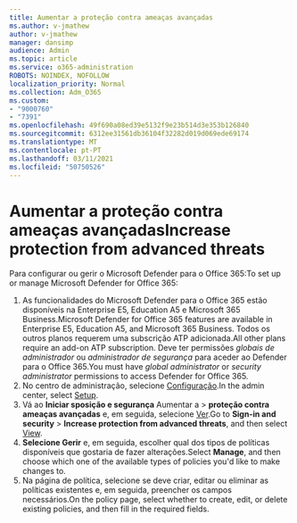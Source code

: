 ```yaml
---
title: Aumentar a proteção contra ameaças avançadas
ms.author: v-jmathew
author: v-jmathew
manager: dansimp
audience: Admin
ms.topic: article
ms.service: o365-administration
ROBOTS: NOINDEX, NOFOLLOW
localization_priority: Normal
ms.collection: Adm_O365
ms.custom:
- "9000760"
- "7391"
ms.openlocfilehash: 49f690a08ed39e5132f9e23b514d3e353b126840
ms.sourcegitcommit: 6312ee31561db36104f32282d019d069ede69174
ms.translationtype: MT
ms.contentlocale: pt-PT
ms.lasthandoff: 03/11/2021
ms.locfileid: "50750526"
---
```

# <a name="increase-protection-from-advanced-threats"></a><span data-ttu-id="50e85-102">Aumentar a proteção contra ameaças avançadas</span><span class="sxs-lookup"><span data-stu-id="50e85-102">Increase protection from advanced threats</span></span>

<span data-ttu-id="50e85-103">Para configurar ou gerir o Microsoft Defender para o Office 365:</span><span class="sxs-lookup"><span data-stu-id="50e85-103">To set up or manage Microsoft Defender for Office 365:</span></span>

1. <span data-ttu-id="50e85-104">As funcionalidades do Microsoft Defender para o Office 365 estão disponíveis na Enterprise E5, Education A5 e Microsoft 365 Business.</span><span class="sxs-lookup"><span data-stu-id="50e85-104">Microsoft Defender for Office 365 features are available in Enterprise E5, Education A5, and Microsoft 365 Business.</span></span> <span data-ttu-id="50e85-105">Todos os outros planos requerem uma subscrição ATP adicionada.</span><span class="sxs-lookup"><span data-stu-id="50e85-105">All other plans require an add-on ATP subscription.</span></span> <span data-ttu-id="50e85-106">Deve ter permissões *globais de administrador* ou *administrador de segurança* para aceder ao Defender para o Office 365.</span><span class="sxs-lookup"><span data-stu-id="50e85-106">You must have *global administrator* or *security administrator* permissions to access Defender for Office 365.</span></span>
2. <span data-ttu-id="50e85-107">No centro de administração, selecione [Configuração](https://go.microsoft.com/fwlink/p/?linkid=2075721).</span><span class="sxs-lookup"><span data-stu-id="50e85-107">In the admin center, select [Setup](https://go.microsoft.com/fwlink/p/?linkid=2075721).</span></span>
3. <span data-ttu-id="50e85-108">Vá ao **Iniciar sposição e segurança** Aumentar a  >  **proteção contra ameaças avançadas** e, em seguida, selecione [Ver](https://go.microsoft.com/fwlink/?linkid=2109302).</span><span class="sxs-lookup"><span data-stu-id="50e85-108">Go to **Sign-in and security** > **Increase protection from advanced threats**, and then select [View](https://go.microsoft.com/fwlink/?linkid=2109302).</span></span>
4. <span data-ttu-id="50e85-109">**Selecione Gerir** e, em seguida, escolher qual dos tipos de políticas disponíveis que gostaria de fazer alterações.</span><span class="sxs-lookup"><span data-stu-id="50e85-109">Select **Manage**, and then choose which one of the available types of policies you'd like to make changes to.</span></span>
5. <span data-ttu-id="50e85-110">Na página de política, selecione se deve criar, editar ou eliminar as políticas existentes e, em seguida, preencher os campos necessários.</span><span class="sxs-lookup"><span data-stu-id="50e85-110">On the policy page, select whether to create, edit, or delete existing policies, and then fill in the required fields.</span></span>
